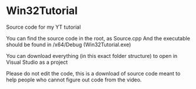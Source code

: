 # Win32Tutorial
Source code for my YT tutorial

You can find the source code in the root, as Source.cpp
And the executable should be found in /x64/Debug (Win32Tutorial.exe)

You can download everything (in this exact folder structure) to open in Visual Studio as a project

Please do not edit the code, this is a download of source code meant to help people who cannot figure out code from the video.
